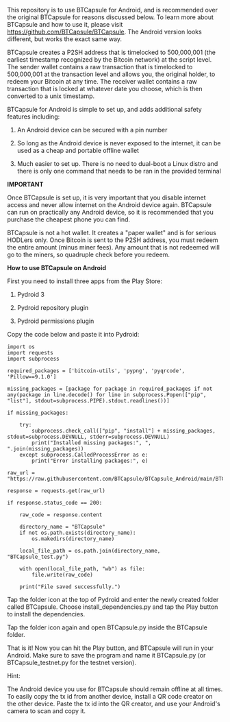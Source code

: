 This repository is to use BTCapsule for Android, and is recommended over the original BTCapsule for reasons discussed below. To learn more about BTCapsule and how to use it, please visit https://github.com/BTCapsule/BTCapsule. The Android version looks different, but works the exact same way.

BTCapsule creates a P2SH address that is timelocked to 500,000,001 (the earliest timestamp recognized by the Bitcoin network) at the script level. The sender wallet contains a raw transaction that is timelocked to 500,000,001 at the transaction level and allows you, the original holder, to redeem your Bitcoin at any time. The receiver wallet contains a raw transaction that is locked at whatever date you choose, which is then converted to a unix timestamp.

BTCapsule for Android is simple to set up, and adds additional safety features including:

1. An Android device can be secured with a pin number

2. So long as the Android device is never exposed to the internet, it can be used as a cheap and portable offline wallet

3. Much easier to set up. There is no need to dual-boot a Linux distro and there is only one command that needs to be ran in the provided terminal

**IMPORTANT**

Once BTCapsule is set up, it is very important that you disable internet access and never allow internet on the Android device again. BTCapsule can run on practically any Android device, so it is recommended that you purchase the cheapest phone you can find. 

BTCapsule is not a hot wallet. It creates a "paper wallet" and is for serious HODLers only. Once Bitcoin is sent to the P2SH address, you must redeem the entire amount (minus miner fees). Any amount that is not redeemed will go to the miners, so quadruple check before you redeem.

**How to use BTCapsule on Android**

First you need to install three apps from the Play Store:

1. Pydroid 3

2. Pydroid repository plugin

3. Pydroid permissions plugin

Copy the code below and paste it into Pydroid:

```
import os
import requests
import subprocess

required_packages = ['bitcoin-utils', 'pypng', 'pyqrcode', 'Pillow==9.1.0']

missing_packages = [package for package in required_packages if not any(package in line.decode() for line in subprocess.Popen(["pip", "list"], stdout=subprocess.PIPE).stdout.readlines())]

if missing_packages:
 
    try:
        subprocess.check_call(["pip", "install"] + missing_packages, stdout=subprocess.DEVNULL, stderr=subprocess.DEVNULL)
        print("Installed missing packages:", ", ".join(missing_packages))
    except subprocess.CalledProcessError as e:
        print("Error installing packages:", e)

raw_url = "https://raw.githubusercontent.com/BTCapsule/BTCapsule_Android/main/BTCapsule_testnet.py"

response = requests.get(raw_url)

if response.status_code == 200:

    raw_code = response.content
    
    directory_name = "BTCapsule"
    if not os.path.exists(directory_name):
        os.makedirs(directory_name)
    
    local_file_path = os.path.join(directory_name, "BTCapsule_test.py")
    
    with open(local_file_path, "wb") as file:
        file.write(raw_code)
    
    print("File saved successfully.")
```
Tap the folder icon at the top of Pydroid and enter the newly created folder called BTCapsule. Choose install_dependencies.py and tap the Play button to install the dependencies.

Tap the folder icon again and open BTCapsule.py inside the BTCapsule folder.

That is it! Now you can hit the Play button, and BTCapsule will run in your Android. Make sure to save the program and name it BTCapsule.py (or BTCapsule_testnet.py for the testnet version).

Hint:

The Android device you use for BTCapsule should remain offline at all times. To easily copy the tx id from another device, install a QR code creator on the other device. Paste the tx id into the QR creator, and use your Android's camera to scan and copy it.
